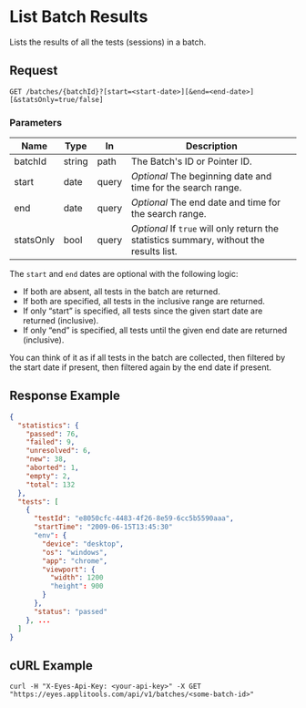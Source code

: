# List Batch Results
Lists the results of all the tests (sessions) in a batch.

## Request
```
GET /batches/{batchId}?[start=<start-date>][&end=<end-date>][&statsOnly=true/false]
```
### Parameters

| Name      | Type   | In     | Description
| --------- | ------ | ------ | ------------------
| batchId   | string | path   | The Batch's ID or Pointer ID.
| start     | date   | query  | *Optional* The beginning date and time for the search range.
| end       | date   | query  | *Optional* The end date and time for the search range.
| statsOnly | bool   | query  | *Optional* If `true` will only return the statistics summary, without the results list.

The `start` and `end` dates are optional with the following logic:

* If both are absent, all tests in the batch are returned.
* If both are specified, all tests in the inclusive range are returned.
* If only “start” is specified, all tests since the given start date are returned (inclusive).
* If only “end” is specified, all tests until the given end date are returned (inclusive).

You can think of it as if all tests in the batch are collected, then filtered by the start date if present, then filtered again by the end date if present.

## Response Example
```json
{
  "statistics": {
    "passed": 76,
    "failed": 9,
    "unresolved": 6,
    "new": 38,
    "aborted": 1,
    "empty": 2,
    "total": 132
  },
  "tests": [
    {
      "testId": "e8050cfc-4483-4f26-8e59-6cc5b5590aaa",
      "startTime": "2009-06-15T13:45:30"
      "env": {
        "device": "desktop",
        "os": "windows",
        "app": "chrome",
        "viewport": {
          "width": 1200
          "height": 900
        }
      },
      "status": "passed"
    }, ...
  ]
}
```

## cURL Example
```
curl -H "X-Eyes-Api-Key: <your-api-key>" -X GET "https://eyes.applitools.com/api/v1/batches/<some-batch-id>"
```